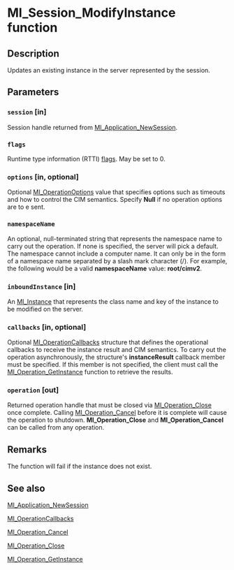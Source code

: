 # MI_Session_ModifyInstance function

## Description

Updates an existing instance in the server represented by the session.

## Parameters

### `session` [in]

Session handle returned from
[MI_Application_NewSession](https://learn.microsoft.com/previous-versions/windows/desktop/api/mi/nf-mi-mi_application_newsession).

### `flags`

Runtime type information (RTTI)
[flags](https://learn.microsoft.com/previous-versions/windows/desktop/wmi_v2/mi-flags). May be
set to 0.

### `options` [in, optional]

Optional [MI_OperationOptions](https://learn.microsoft.com/windows/desktop/api/mi/ns-mi-mi_operationoptions) value that
specifies options such as timeouts and how to control the CIM semantics. Specify **Null**
if no operation options are to e sent.

### `namespaceName`

An optional, null-terminated string that represents the namespace name to carry out the operation. If none
is specified, the server will pick a default. The namespace cannot include a computer name. It can only be in
the form of a namespace name separated by a slash mark character (/). For example, the following would be a
valid **namespaceName** value: **root/cimv2**.

### `inboundInstance` [in]

An [MI_Instance](https://learn.microsoft.com/windows/desktop/api/mi/ns-mi-mi_instance) that represents the class name and
key of the instance to be modified on the server.

### `callbacks` [in, optional]

Optional [MI_OperationCallbacks](https://learn.microsoft.com/windows/desktop/api/mi/ns-mi-mi_operationcallbacks) structure
that defines the operational callbacks to receive the instance result and CIM semantics. To carry out the
operation asynchronously, the structure's **instanceResult** callback member must be
specified. If this member is not specified, the client must call the
[MI_Operation_GetInstance](https://learn.microsoft.com/previous-versions/windows/desktop/api/mi/nf-mi-mi_operation_getinstance) function to
retrieve the results.

### `operation` [out]

Returned operation handle that must be closed via
[MI_Operation_Close](https://learn.microsoft.com/previous-versions/windows/desktop/api/mi/nf-mi-mi_operation_close) once complete. Calling
[MI_Operation_Cancel](https://learn.microsoft.com/previous-versions/windows/desktop/api/mi/nf-mi-mi_operation_cancel) before it is complete will
cause the operation to shutdown.
**MI_Operation_Close** and
**MI_Operation_Cancel** can be called from any
operation.

## Remarks

The function will fail if the instance does not exist.

## See also

[MI_Application_NewSession](https://learn.microsoft.com/previous-versions/windows/desktop/api/mi/nf-mi-mi_application_newsession)

[MI_OperationCallbacks](https://learn.microsoft.com/windows/desktop/api/mi/ns-mi-mi_operationcallbacks)

[MI_Operation_Cancel](https://learn.microsoft.com/previous-versions/windows/desktop/api/mi/nf-mi-mi_operation_cancel)

[MI_Operation_Close](https://learn.microsoft.com/previous-versions/windows/desktop/api/mi/nf-mi-mi_operation_close)

[MI_Operation_GetInstance](https://learn.microsoft.com/previous-versions/windows/desktop/api/mi/nf-mi-mi_operation_getinstance)